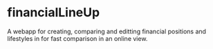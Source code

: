 # financialLineUp
A webapp for creating, comparing and editting financial positions and lifestyles in for fast comparison in an online view.
